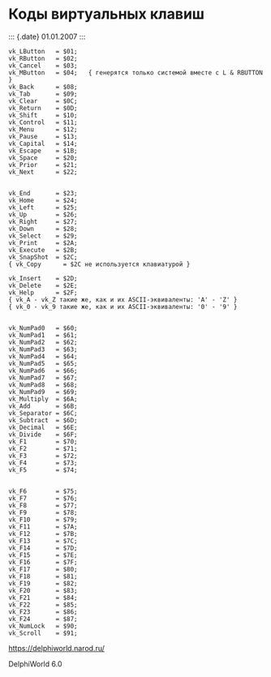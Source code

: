 Коды виртуальных клавиш
=======================

::: {.date}
01.01.2007
:::

    vk_LButton   = $01;
    vk_RButton   = $02;
    vk_Cancel    = $03;
    vk_MButton   = $04;   { генерятся только системой вместе с L & RBUTTON }
    vk_Back      = $08;
    vk_Tab       = $09;
    vk_Clear     = $0C;
    vk_Return    = $0D;
    vk_Shift     = $10;
    vk_Control   = $11;
    vk_Menu      = $12;
    vk_Pause     = $13;
    vk_Capital   = $14;
    vk_Escape    = $1B;
    vk_Space     = $20;
    vk_Prior     = $21;
    vk_Next      = $22;
     
     
    vk_End       = $23;
    vk_Home      = $24;
    vk_Left      = $25;
    vk_Up        = $26;
    vk_Right     = $27;
    vk_Down      = $28;
    vk_Select    = $29;
    vk_Print     = $2A;
    vk_Execute   = $2B;
    vk_SnapShot  = $2C;
    { vk_Copy      = $2C не используется клавиатурой }
     
    vk_Insert    = $2D;
    vk_Delete    = $2E;
    vk_Help      = $2F;
    { vk_A - vk_Z такие же, как и их ASCII-эквиваленты: 'A' - 'Z' }
    { vk_0 - vk_9 такие же, как и их ASCII-эквиваленты: '0' - '9' }
     
     
    vk_NumPad0   = $60;
    vk_NumPad1   = $61;
    vk_NumPad2   = $62;
    vk_NumPad3   = $63;
    vk_NumPad4   = $64;
    vk_NumPad5   = $65;
    vk_NumPad6   = $66;
    vk_NumPad7   = $67;
    vk_NumPad8   = $68;
    vk_NumPad9   = $69;
    vk_Multiply  = $6A;
    vk_Add       = $6B;
    vk_Separator = $6C;
    vk_Subtract  = $6D;
    vk_Decimal   = $6E;
    vk_Divide    = $6F;
    vk_F1        = $70;
    vk_F2        = $71;
    vk_F3        = $72;
    vk_F4        = $73;
    vk_F5        = $74;
     
     
    vk_F6        = $75;
    vk_F7        = $76;
    vk_F8        = $77;
    vk_F9        = $78;
    vk_F10       = $79;
    vk_F11       = $7A;
    vk_F12       = $7B;
    vk_F13       = $7C;
    vk_F14       = $7D;
    vk_F15       = $7E;
    vk_F16       = $7F;
    vk_F17       = $80;
    vk_F18       = $81;
    vk_F19       = $82;
    vk_F20       = $83;
    vk_F21       = $84;
    vk_F22       = $85;
    vk_F23       = $86;
    vk_F24       = $87;
    vk_NumLock   = $90;
    vk_Scroll    = $91;
     

<https://delphiworld.narod.ru/>

DelphiWorld 6.0
